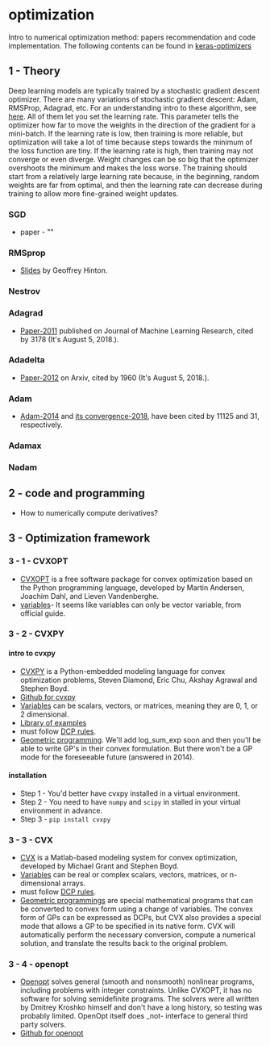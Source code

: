 # optimization
Intro to numerical optimization method: papers recommendation and code implementation.
The following contents can be found in [keras-optimizers](https://keras.io/optimizers/#sgd)
## 1 - Theory
Deep learning models are typically trained by a stochastic gradient descent optimizer. There are many variations of stochastic gradient descent: Adam, RMSProp, Adagrad, etc. For an understanding intro to these algorithm, see [here](https://papers.nips.cc/paper/19-optimization-with-artificial-neural-network-systems-a-mapping-principle-and-a-comparison-to-gradient-based-methods.pdf). All of them let you set the learning rate. This parameter tells the optimizer how far to move the weights in the direction of the gradient for a mini-batch. If the learning rate is low, then training is more reliable, but optimization will take a lot of time because steps towards the minimum of the loss function are tiny. If the learning rate is high, then training may not converge or even diverge. Weight changes can be so big that the optimizer overshoots the minimum and makes the loss worse. The training should start from a relatively large learning rate because, in the beginning, random weights are far from optimal, and then the learning rate can decrease during training to allow more fine-grained weight updates.
### SGD
+ paper - ""
### RMSprop
+ [Slides](http://www.cs.toronto.edu/~tijmen/csc321/slides/lecture_slides_lec6.pdf) by Geoffrey Hinton.
### Nestrov
### Adagrad
+ [Paper-2011](http://www.jmlr.org/papers/volume12/duchi11a/duchi11a.pdf) published on Journal of Machine Learning Research, cited by 3178 (It's August 5, 2018.).
### Adadelta
+ [Paper-2012](https://arxiv.org/abs/1212.5701) on Arxiv, cited by 1960 (It's August 5, 2018.).
### Adam
+ [Adam-2014](https://arxiv.org/abs/1412.6980) and [its convergence-2018](https://openreview.net/forum?id=ryQu7f-RZ), have been cited by 11125 and 31, respectively.
### Adamax
### Nadam
## 2 - code and programming
+ How to numerically compute derivatives?
## 3 - Optimization framework
### 3 - 1 - CVXOPT
+ [CVXOPT](http://cvxopt.org/) is a free software package for convex optimization based on the Python programming language, developed by Martin Andersen, Joachim Dahl, and Lieven Vandenberghe.
+ [variables](http://cvxopt.org/userguide/modeling.html#variables)- It seems like variables can only be vector variable, from official guide.
### 3 - 2 - CVXPY
#### intro to cvxpy
+ [CVXPY](http://www.cvxpy.org/) is a Python-embedded modeling language for convex optimization problems, Steven Diamond, Eric Chu, Akshay Agrawal and Stephen Boyd.
+ [Github for cvxpy](https://github.com/cvxgrp/cvxpy)
+ [Variables](https://www.cvxpy.org/tutorial/intro/index.html) can be scalars, vectors, or matrices, meaning they are 0, 1, or 2 dimensional.
+ [Library of examples](http://www.cvxpy.org/examples/index.html)
+ must follow [DCP rules](http://cvxr.com/cvx/doc/dcp.html).
+ [Geometric programming](https://github.com/cvxgrp/cvxpy/issues/32). We'll add log_sum_exp soon and then you'll be able to write GP's in their convex formulation. But there won't be a GP mode for the foreseeable future (answered in 2014).
#### installation
+ Step 1 - You'd better have cvxpy installed in a virtual environment.
+ Step 2 - You need to have `numpy` and `scipy` in stalled in your virtual environment in advance.
+ Step 3 - `pip install cvxpy`
### 3 - 3 - CVX
+ [CVX](http://cvxr.com/cvx/) is a Matlab-based modeling system for convex optimization, developed by Michael Grant and Stephen Boyd.
+ [Variables](http://cvxr.com/cvx/doc/basics.html) can be real or complex scalars, vectors, matrices, or n-dimensional arrays.
+ must follow [DCP rules](http://cvxr.com/cvx/doc/dcp.html).
+ [Geometric programmings](http://cvxr.com/cvx/doc/gp.html) are special mathematical programs that can be converted to convex form using a change of variables. The convex form of GPs can be expressed as DCPs, but CVX also provides a special mode that allows a GP to be specified in its native form. CVX will automatically perform the necessary conversion, compute a numerical solution, and translate the results back to the original problem.
### 3 - 4 - openopt
+ [Openopt](http://openopt.org) solves general (smooth and nonsmooth) nonlinear programs, including problems with integer constraints. Unlike CVXOPT, it has no software for solving semidefinite programs. The solvers were all written by Dmitrey Kroshko himself and don't have a long history, so testing was probably limited. OpenOpt itself does _not- interface to general third party solvers.
+ [Github for openopt](https://github.com/troyshu/openopt)
